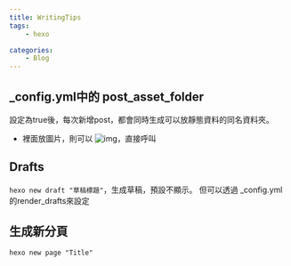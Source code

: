 ```yaml
---
title: WritingTips
tags:
    - hexo

categories:
    - Blog
---
```

## _config.yml中的 post_asset_folder
設定為true後，每次新增post，都會同時生成可以放靜態資料的同名資料夾。
- 裡面放圖片，則可以 ![img]("圖片名稱")，直接呼叫


## Drafts
```hexo new draft "草稿標題"```，生成草稿，預設不顯示。
但可以透過 _config.yml的render_drafts來設定

## 生成新分頁
```hexo new page "Title"```